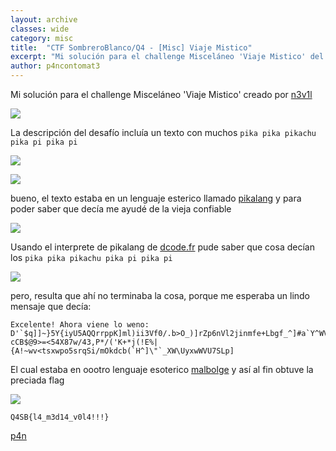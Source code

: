 ```yaml
---
layout: archive
classes: wide
category: misc
title:  "CTF SombreroBlanco/Q4 - [Misc] Viaje Mistico"
excerpt: "Mi solución para el challenge Misceláneo 'Viaje Mistico' del CTF realizado por Sombrero Blanco y Q4"
author: p4ncontomat3
---
```

Mi solución para el challenge Misceláneo 'Viaje Mistico' creado por [n3v1l](https://twitter.com/n3v1l1) 

![](https://uroven4.github.io/assets/images/content/Q4SB/viaje/desc_viaje.jpg)

La descripción del desafío incluía un texto con muchos `pika pika pikachu pika pi pika pi` 

![](https://uroven4.github.io/assets/images/content/Q4SB/viaje/text_viaje.jpg)

![](https://media.giphy.com/media/QZB0rrcGLljpu/giphy.gif)

bueno, el texto estaba en un lenguaje esterico llamado [pikalang](https://github.com/groteworld/pikalang) y para poder saber que decía me ayudé de la vieja confiable

![](https://uroven4.github.io/assets/images/content/Q4SB/viaje/viejaconfiable.png)

Usando el interprete de pikalang de [dcode.fr](https://www.dcode.fr/pikalang-language) pude saber que cosa decían los `pika pika pikachu pika pi pika pi` 

![](https://uroven4.github.io/assets/images/content/Q4SB/viaje/pikalang_viaje.jpg)

pero, resulta que ahí no terminaba la cosa, porque me esperaba un lindo mensaje que decía:

```
Excelente! Ahora viene lo weno: D'`$q]]~}5Y{iyU5AQQrrppK]ml)ii3Vf0/.b>O_)]rZp6nVl2jinmfe+Lbgf_^]#a`Y^WVzZSXWPt7SRQJONMLEiIHG)?cCB$@9>=<54X87w/43,P*/('K+*j(!E%|{A!~wv<tsxwpo5srqSi/mOkdcb(`H^]\"`_XW\UyxwWVU7SLp]
```

El cual estaba en oootro lenguaje esoterico [malbolge](http://malbolge.doleczek.pl/) y así al fin obtuve la preciada flag

![](https://uroven4.github.io/assets/images/content/Q4SB/viaje/malbolge_viaje.jpg)

`Q4SB{l4_m3d14_v0l4!!!}`


[p4n](https://www.hackthebox.eu/home/users/profile/140674)